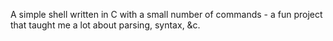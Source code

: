 A simple shell written in C with a small number of commands - a fun project that taught me a lot about parsing, syntax, &c.
